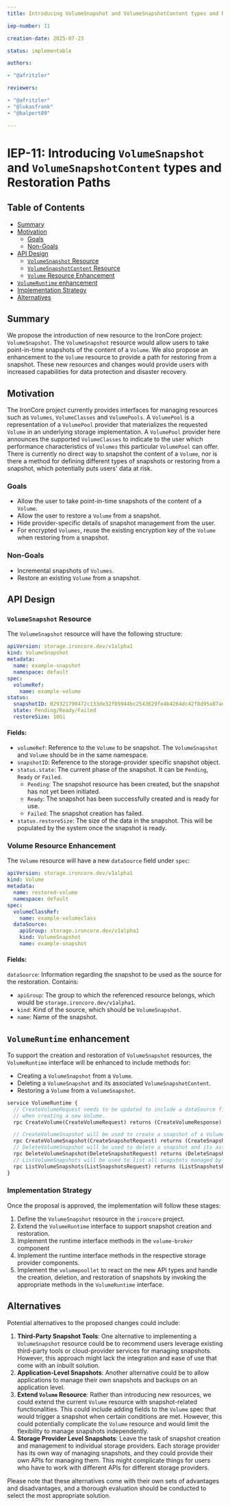 ```yaml
---
title: Introducing VolumeSnapshot and VolumeSnapshotContent types and Restoration Paths

iep-number: 11

creation-date: 2025-07-23

status: implementable

authors:

- "@afritzler"

reviewers:

- "@afritzler"
- "@lukasfrank"
- "@balpert89"

---
```


# IEP-11: Introducing `VolumeSnapshot` and `VolumeSnapshotContent` types and Restoration Paths

## Table of Contents

- [Summary](#summary)
- [Motivation](#motivation)
    - [Goals](#goals)
    - [Non-Goals](#non-goals)
- [API Design](#api-design)
  - [`VolumeSnapshot` Resource](#volumesnapshot-resource)
  - [`VolumeSnapshotContent` Resource](#volumesnapshotcontent-resource)
  - [`Volume` Resource Enhancement](#volume-resource-enhancement)
- [`VolumeRuntime` enhancement](#volumeruntime-enhancement)
- [Implementation Strategy](#implementation-strategy)
- [Alternatives](#alternatives)

## Summary

We propose the introduction of new resource to the IronCore project: `VolumeSnapshot`. The `VolumeSnapshot` 
resource would allow users to take point-in-time snapshots of the content of a `Volume`. We also propose an 
enhancement to the `Volume` resource to provide a path for restoring from a snapshot. These new resources and 
changes would provide users with increased capabilities for data protection and disaster recovery.

## Motivation

The IronCore project currently provides interfaces for managing resources such as `Volumes`, `VolumeClasses` and `VolumePools`. 
A `VolumePool` is a representation of a `VolumePool` provider that materializes the requested `Volume` in an underlying
storage implementation. A `VolumePool` provider here announces the supported `VolumeClasses` to indicate to the user
which performance characteristics of `Volumes` this particular `VolumePool` can offer.
There is currently no direct way to snapshot the content of a `Volume`, nor is there a method 
for defining different types of snapshots or restoring from a snapshot, which potentially puts users' data at risk.

### Goals

- Allow the user to take point-in-time snapshots of the content of a `Volume`.
- Allow the user to restore a `Volume` from a snapshot.
- Hide provider-specific details of snapshot management from the user.
- For encrypted `Volumes`, reuse the existing encryption key of the `Volume` when restoring from a snapshot.

### Non-Goals

- Incremental snapshots of `Volumes`.
- Restore an existing `Volume` from a snapshot.

## API Design

### `VolumeSnapshot` Resource

The `VolumeSnapshot` resource will have the following structure:

```yaml
apiVersion: storage.ironcore.dev/v1alpha1
kind: VolumeSnapshot
metadata:
  name: example-snapshot
  namespace: default
spec:
  volumeRef:
    name: example-volume
status:
  snapshotID: 029321790472c133de32f05944bc2543629fe4b4264dc42f8d95a87adbba265
  state: Pending/Ready/Failed
  restoreSize: 10Gi
```  

#### Fields:

- `volumeRef`: Reference to the `Volume` to be snapshot. The `VolumeSnapshot` and `Volume` should be in the same namespace.
- `snapshotID`: Reference to the storage-provider specific snapshot object.
- `status.state`: The current phase of the snapshot. It can be `Pending`, `Ready` or `Failed`.
  - `Pending`: The snapshot resource has been created, but the snapshot has not yet been initiated.
  - `Ready`: The snapshot has been successfully created and is ready for use.
  - `Failed`: The snapshot creation has failed.
- `status.restoreSize`: The size of the data in the snapshot. This will be populated by the system once the snapshot is ready.

### Volume Resource Enhancement

The `Volume` resource will have a new `dataSource` field under `spec`:

```yaml
apiVersion: storage.ironcore.dev/v1alpha1
kind: Volume
metadata:
  name: restored-volume
  namespace: default
spec:
  volumeClassRef:
    name: example-volumeclass
  dataSource:
    apiGroup: storage.ironcore.dev/v1alpha1
    kind: VolumeSnapshot
    name: example-snapshot
```

#### Fields:

`dataSource`: Information regarding the snapshot to be used as the source for the restoration. Contains:
- `apiGroup`: The group to which the referenced resource belongs, which would be `storage.ironcore.dev/v1alpha1`.
- `kind`: Kind of the source, which should be `VolumeSnapshot`.
- `name`: Name of the snapshot.

## `VolumeRuntime` enhancement

To support the creation and restoration of `VolumeSnapshot` resources, the `VolumeRuntime` interface will be 
enhanced to include methods for:

- Creating a `VolumeSnapshot` from a `Volume`.
- Deleting a `VolumeSnapshot` and its associated `VolumeSnapshotContent`.
- Restoring a `Volume` from a `VolumeSnapshot`.

```protobuf
service VolumeRuntime {
  // CreateVolumeRequest needs to be updated to include a dataSource field to support restoration from a snapshot 
  // when creating a new Volume.
  rpc CreateVolume(CreateVolumeRequest) returns (CreateVolumeResponse) {};

  // CreateVolumeSnapshot will be used to create a snapshot of a Volume.
  rpc CreateVolumeSnapshot(CreateSnapshotRequest) returns (CreateSnapshotResponse) {};
  // DeleteVolumeSnapshot will be used to delete a snapshot and its associated content.
  rpc DeleteVolumeSnapshot(DeleteSnapshotRequest) returns (DeleteSnapshotResponse) {};
  // ListVolumeSnapshots will be used to list all snapshots managed by the volume provider
  rpc ListVolumeSnapshots(ListSnapshotsRequest) returns (ListSnapshotsResponse) {};
}
```

### Implementation Strategy

Once the proposal is approved, the implementation will follow these stages:

1. Define the `VolumeSnapshot` resource in the `ironcore` project.
2. Extend the `VolumeRuntime` interface to support snapshot creation and restoration.
3. Implement the runtime interface methods in the `volume-broker` component
4. Implement the runtime interface methods in the respective storage provider components.
5. Implement the `volumepoollet` to react on the new API types and handle the creation, deletion, and restoration of 
snapshots by invoking the appropriate methods in the `VolumeRuntime` interface.

## Alternatives

Potential alternatives to the proposed changes could include:

1. **Third-Party Snapshot Tools**: One alternative to implementing a `VolumeSnapshot` resource could be 
to recommend users leverage existing third-party tools or cloud-provider services for managing snapshots. However, 
this approach might lack the integration and ease of use that come with an inbuilt solution.
2. **Application-Level Snapshots**: Another alternative could be to allow applications to manage their own snapshots
and backups on an application level.
3. **Extend `Volume` Resource**: Rather than introducing new resources, we could extend the current `Volume` resource 
with snapshot-related functionalities. This could include adding fields to the `Volume` spec that would trigger a 
snapshot when certain conditions are met. However, this could potentially complicate the `Volume` resource and would 
limit the flexibility to manage snapshots independently.
4. **Storage Provider Level Snapshots**: Leave the task of snapshot creation and management to individual storage 
providers. Each storage provider has its own way of managing snapshots, and they could provide their own APIs for 
managing them. This might complicate things for users who have to work with different APIs for different 
storage providers.

Please note that these alternatives come with their own sets of advantages and disadvantages, and a thorough evaluation 
should be conducted to select the most appropriate solution.
